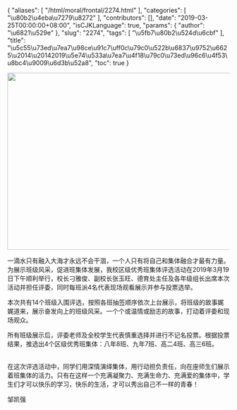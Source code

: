 {
    "aliases": [
        "/html/moral/frontal/2274.html"
    ],
    "categories": [
        "\u80b2\u4eba\u7279\u8272"
    ],
    "contributors": [],
    "date": "2019-03-25T00:00:00+08:00",
    "isCJKLanguage": true,
    "params": {
        "author": "\u6821\u529e"
    },
    "slug": "2274",
    "tags": [
        "\u5fb7\u80b2\u524d\u6cbf"
    ],
    "title": "\u5c55\u73ed\u7ea7\u98ce\u91c7\uff0c\u79c0\u522b\u6837\u9752\u6625\u2014\u20142019\u5e74\u533a\u7ea7\u4f18\u79c0\u73ed\u96c6\u4f53\u8bc4\u9009\u6d3b\u52a8",
    "toc": true
}


<img
    src="https://cdn.tfls.online/mirror/full/8459132ed6dc60fd7f84c66092c4ae50bb745508.jpg"
    style="display:block;margin-left:auto;margin-right:auto;"
    decoding="async"
    fetchpriority="auto"
    loading="lazy"
    height="400"
    width="600"
/>




  





一滴水只有融入大海才永远不会干涸，一个人只有将自己和集体融合才最有力量。为展示班级风采，促进班集体发展，我校区级优秀班集体评选活动在2019年3月19日下午顺利举行，校长刁雅俊、副校长张玉旺、德育处主任及各年级组长出席本次活动并担任评委，同时每班派4名代表现场观看展示并参与投票选举。




本次共有14个班级入围评选，按照各班抽签顺序依次上台展示，将班级的故事娓娓道来，展示奋发向上的班级风采。一个个或温情或励志的故事，打动着评委和现场观众。




所有班级展示后，评委老师及全校学生代表慎重选择并进行不记名投票。根据投票结果，推选出4个区级优秀班集体：八年8班、九年7班、高二4班、高三6班。       




在这次评选活动中，同学们用深情演绎集体，用行动担负责任，向在座师生们展示着班集体的活力。只有在这样一个充满凝聚力、充满生命力、充满爱的集体中，学生们才可以快乐的学习，快乐的生活，才可以秀出自己不一样的青春！





 邹凯强



  



